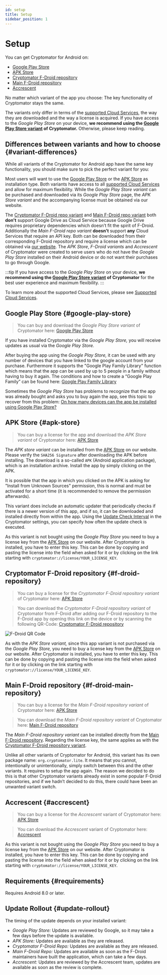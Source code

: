 ```yaml
---
id: setup
title: Setup
sidebar_position: 1
---
```


# Setup

You can get Cryptomator for Android on:

* [Google Play Store](https://play.google.com/store/apps/details?id=org.cryptomator)
* [APK Store](https://cryptomator.org/android/)
* [Cryptomator F-Droid repository](https://static.cryptomator.org/android/fdroid/repo?fingerprint=F7C3EC3B0D588D3CB52983E9EB1A7421C93D4339A286398E71D7B651E8D8ECDD)
* [Main F-Droid repository](https://f-droid.org/en/packages/org.cryptomator.lite)
* [Accrescent](https://accrescent.app/app/org.cryptomator)

No matter which variant of the app you choose: The key functionality of Cryptomator stays the same.

The variants only differ in terms of the [supported Cloud Services](/docs/misc/supported-cloud-services.md), the way they are downloaded and the way a license is acquired.
If you have access to the *Google Play Store* on your device, **we recommend using the [Google Play Store variant](#google-play-store) of Cryptomator.**
Otherwise, please keep reading.

## Differences between variants and how to choose {#variant-differences}

While all variants of the Cryptomator for Android app have the same key functionality, you should make sure to pick
the perfect variant for you:

Most users will want to use the [Google Play Store](#google-play-store) or the [APK Store](#apk-store) as installation type. Both variants have access to all
[supported Cloud Services](/docs/misc/supported-cloud-services.md) and allow for maximum flexibility. While the *Google Play Store variant* can be purchased and downloaded via its
*Google Play Store* page, the *APK Store variant* and the accompanying license must be obtained via our website.

The [Cryptomator F-Droid repo variant](#f-droid-repository) and [Main F-Droid repo variant](#f-droid-main-repository) both **don't** support Google Drive as Cloud Service because
Google Drive requires proprietary dependencies which doesn’t fit the spirit of F-Droid.
Additionally the *Main F-Droid repo variant* **doesn’t** support **any** Cloud Services that require an API key.
Both can be downloaded from their corresponding F-Droid repository and require a license which can be obtained via
[our website](https://cryptomator.org/android/).
The *APK Store*, *F-Droid variants* and *Accrescent* of Cryptomator were created to serve users who do not have the *Google Play Store* installed
on their Android device or do not want their purchases to go through Google.

:::tip
If you have access to the *Google Play Store* on your device, **we recommend using the [Google Play Store variant](#google-play-store) of Cryptomator**
for the best user experience and maximum flexibility.
:::

To learn more about the supported Cloud Services, please see [Supported Cloud Services](/docs/misc/supported-cloud-services.md).

## Google Play Store {#google-play-store}

> You can buy and download the *Google Play Store variant* of Cryptomator here:
> [Google Play Store](https://play.google.com/store/apps/details?id=org.cryptomator&hl=en)

If you have installed Cryptomator via the *Google Play Store,* you will receive updates as usual via the *Google Play Store.*

After buying the app using the *Google Play Store,* it can be used with any number of devices that you have linked to the google account from your purchase. Furthermore it supports the "Google Play Family Library" function which means that the app can be used by up to 5 people in a family without having to buy it again. The conditions and how to create a “Google Play Family” can be found here: [Google Play Family Library](https://support.google.com/googleplay/answer/7007852?hl=en)

Sometimes the *Google Play Store* has problems to recognize that the app was already bought and asks you to buy again the app, see this topic to recover from this problem: [On how many devices can the app be installed using Google Play Store?](https://community.cryptomator.org/t/on-how-many-devices-can-the-app-be-installed-using-google-play-store/6129)

## APK Store {#apk-store}

> You can buy a license for the app and download the *APK Store variant* of Cryptomator here:
> [APK Store](https://cryptomator.org/android/)

The *APK store variant* can be installed from the [APK Store](https://cryptomator.org/android/) on our website. Please verify the `SHA256 Signature` after downloading the APK before installing. The download is a so-called `APK` (Android application package), which is an installation archive. Install the app by simply clicking on the APK.

It is possible that the app in which you clicked on the APK is asking for "Install from Unknown Sources" permission, this is normal and must be activated for a short time (it is recommended to remove the permission afterwards).

This variant does include an automatic updater that periodically checks if there is a newer version of this app, and if so, it can be downloaded and installed directly from within the app. Using the [Update Check Interval](settings.md#update-check-interval) in the Cryptomator settings, you can specify how often the update check is executed.

As this variant is not bought using the *Google Play Store* you need to buy a license key from the [APK Store](https://cryptomator.org/android/) on our website. After Cryptomator is installed, you have to enter this key. This can be done by copying and pasting the license into the field when asked for it or by clicking on the link starting with `cryptomator://license/YOUR_LICENSE_KEY`.

## Cryptomator F-Droid repository {#f-droid-repository}

> You can buy a license for the *Cryptomator F-Droid repository variant* of Cryptomator here:
> [APK Store](https://cryptomator.org/android/)

> You can download the *Cryptomator F-Droid repository variant* of Cryptomator from F-Droid after adding our F-Droid
> repository to the F-Droid app by opening this link on the device or by scanning the following QR-Code:
> [Cryptomator F-Droid repository](https://static.cryptomator.org/android/fdroid/repo?fingerprint=F7C3EC3B0D588D3CB52983E9EB1A7421C93D4339A286398E71D7B651E8D8ECDD)

![F-Droid QR Code](/img/android/fdroid-qr-code.svg)

As with the *APK Store variant,* since this app variant is not purchased via the *Google Play Store,* you need to buy a license key from the [APK Store](https://cryptomator.org/android/) on our website. After Cryptomator is installed, you have to enter this key. This can be done by copying and pasting the license into the field when asked for it or by clicking on the link starting with `cryptomator://license/YOUR_LICENSE_KEY`.

## Main F-Droid repository {#f-droid-main-repository}

> You can buy a license for the *Main F-Droid repository variant* of Cryptomator here:
> [APK Store](https://cryptomator.org/android/)

> You can download the *Main F-Droid repository variant* of Cryptomator here:
> [Main F-Droid repository](https://f-droid.org/en/packages/org.cryptomator.lite)

The *Main F-Droid repository variant* can be installed directly from the [Main F-Droid repository](https://f-droid.org/en/packages/org.cryptomator.lite). Regarding the license key, the same applies as with the [Cryptomator F-Droid repository variant](#f-droid-repository).

Unlike all other variants of Cryptomator for Android, this variant has its own package name: `org.cryptomator.lite`. It means that you cannot, intentionally or unintentionally, simply switch between this and the other variants. It requires to setup the app again. The reason we decided to do this is that other Cryptomator variants already exist in some popular F-Droid repositories, and if we hadn’t decided to do this, there could have been an unwanted variant switch.

## Accrescent {#accrescent}

> You can buy a license for the *Accrescent* variant of Cryptomator here:
> [APK Store](https://cryptomator.org/android/)

> You can download the *Accrescent* variant of Cryptomator here:
> [Accrescent](https://accrescent.app/app/org.cryptomator)

As this variant is not bought using the *Google Play Store* you need to buy a license key from the [APK Store](https://cryptomator.org/android/) on our website. After Cryptomator is installed, you have to enter this key. This can be done by copying and pasting the license into the field when asked for it or by clicking on the link starting with `cryptomator://license/YOUR_LICENSE_KEY`.

## Requirements {#requirements}

Requires Android 8.0 or later.

## Update Rollout {#update-rollout}

The timing of the update depends on your installed variant:

* *Google Play Store:* Updates are reviewed by Google, so it may take a few days before the update is available.
* *APK Store:* Updates are available as they are released.
* *Cryptomator F-Droid Repo:* Updates are available as they are released.
* *Main F-Droid Repo:* Updates are available as soon as the F-Droid maintainers have built the application, which can take a few days.
* *Accrescent:* Updates are reviewed by the Accrescent team, updates are available as soon as the review is complete.
